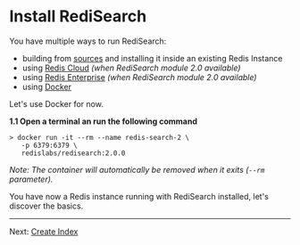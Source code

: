 # Install RediSearch

You have multiple ways to run RediSearch:

* building from [sources](https://github.com/RediSearch/RediSearch) and installing it inside an existing Redis Instance
* using [Redis Cloud](https://redislabs.com/redis-enterprise-cloud/) _(when RediSearch module 2.0 available)_
* using [Redis Enterprise](https://redislabs.com/redis-enterprise-software/) _(when RediSearch module 2.0 available)_
* using [Docker](https://hub.docker.com/r/redislabs/redisearch/)

Let's use Docker for now.

**1.1 Open a terminal an run the following command**


```
> docker run -it --rm --name redis-search-2 \
   -p 6379:6379 \
   redislabs/redisearch:2.0.0
```

*Note: The container will automatically be removed when it exits (`--rm` parameter).*

You have now a Redis instance running with RediSearch installed, let's discover the basics.


---
Next: [Create Index](003-create-index.md)
